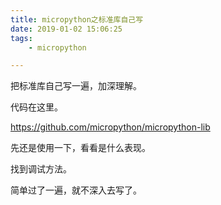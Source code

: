 ```yaml
---
title: micropython之标准库自己写
date: 2019-01-02 15:06:25
tags:
	- micropython

---
```




把标准库自己写一遍，加深理解。

代码在这里。

https://github.com/micropython/micropython-lib

先还是使用一下，看看是什么表现。

找到调试方法。

简单过了一遍，就不深入去写了。




